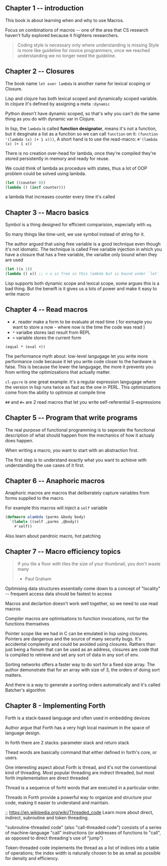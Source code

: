 ## Chapter 1 -- introduction

This book is about learning when and why to use Macros.

Focus on combinations of macros -- one of the area that CS research haven't fully explored because it frightens researchers.

> Coding style is necessary only where understanding is missing
Style is more like guideline for novice programmers, once we reached understanding we no longer need the guideline.

## Chapter 2 -- Closures

The book name `let over lambda` is another name for lexical scoping or Closure.

Lisp and clojure has both lexical scoped and dynamically scoped variable.
In clojure it's defined by assigning a meta `:dynamic`

Python doesn't have dynamic scoped, so that's why you can't do the same thing as you do with dynamic var in Clojure.

In lisp, the `lambda` is called __function designator__, means it's not a function,
but it desginate a list as a function so we can call `function` on it: `(function '(lambda (x) (+ 1 x)))`,
A short hand is to use the read-macro: `#'(lambda (x) (+ 1 x))`

There is no creation over-head for lambda, once they're compiled they're stored persistently in memory and ready for reuse.

We could think of lambda as procedure with states, thus a lot of OOP problem could be solved using lambda.

```lisp
(let ((counter 0))
(lambda () (incf counter)))
```
a lambda that increases counter every time it's called

## Chapter 3 -- Macro basics

Symbol is a thing designed for efficient comparision, especially with `eq`.

So many things like time-unit, we use symbol instead of string for it.

The author argued that using free variable is a good technique even though it's not idomatic.
The technique is called Free variable injection in which you have a closure that has a free variable, the varialbe only bound
when they are used

```lisp
(let ((x 1))
(lambda () x)) ;; < x is free in this lambda but is bound under `let`
```

Lisp supports both dynamic scope and lexical scope, some argues this is a bad thing. But the beneift is it gives us a lots of power and make it easy to write macro

## Chapter 4 -- Read macros
- `#.` reader make a form to be evaluate at read time ( for exmaple you want to store a now - where now is the time the code was read )
- `*` varialbe stores last result from REPL
- `+` variable stores the current form

`(equal * (eval +))`

The performance myth about: low-level langugage let you write more performance code because it let you write code closer to the hardware is false.
This is because the lower the langugage, the more it prevents you from writing the optimizsations that actually matter.

`cl-ppcre` is one great example: it's a regular expression langugage where the version in lisp runs twice as fast as the one in PERL.
This optimizsations come from the ability to optimize at compile time

`##` and `#=` are 2 read macros that let you write self-referential S-expressions

## Chapter 5 -- Program that write programs

The real purpose of functional programming is to seperate the functional description of what should happen from the mechanics of how it actualy does happen.

When writing a macro, you want to start with an abstraction first.

The first step is to understand exactly what you want to achieve with understanding the use cases of it first.

## Chapter 6 -- Anaphoric macros

Anaphoric macros are macros that deliberately capture variables from forms supplied to the macro.

For example this macros will inject a `self` variable
```lisp
(defmacro alambda (parms &body body)
  `(labels ((self ,parms ,@body))
    #'self))
```

Also learn about pandroic macro, hot patching

## Chapter 7 -- Macro efficiency topics
> If you tile a floor with tiles the size of your thumbnail, you don't waste many
> - Paul Graham

Opitmising data structures essentially come down to a concept of "locality" -- frequent access data should be fastest to access

Macros and declartion doesn't work well together, so we need to use read macros

Compiler macros are optimisations to function invocations, not for the functions themselves

Pointer scope like we had in C can be emulated in lisp using closures.
Pointers are dangerous and the source of many security bugs. It's accidental complexity and could be avoided using closures.
Rathers than just being a fixnum that can be used as an address, closures are code that is compiled to retrieve and set any sort of data in any sort of env.


Sorting networks offers a faster way to do sort for a fixed size array.
The author demonstrate that for an array with size of 3, the orders of doing sort matters.

And there is a way to generate a sorting orders automatically and it's called Batcher's algorithm

## Chapter 8 - Implementing Forth

Forth is a stack-based language and often used in embedding devices

Author argue that Forth has a very high local maximum in the space of language design.

In forth there are 2 stacks: parameter stack and return stack

Thead words are basically command that either defined in forth's core, or users.

One interesting aspect about Forth is thread, and it's not the conventional kind of threading.
Most popular threading are indrect threaded, but most forth implementaiton are direct threaded

Thread is a sequence of forht words that are executed in a particular order.

Threads in Forth provide a powerful way to organize and structure your code, making it easier to understand and maintain.

;; https://en.wikipedia.org/wiki/Threaded_code
Learn more about direct, indirect, subroutine and token threading.

"subroutine-threaded code" (also "call-threaded code") consists of a series of machine-language "call" instructions (or addresses of functions to "call", as opposed to direct threading's use of "jump")

Token-threaded code implements the thread as a list of indices into a table of operations; the index width is naturally chosen to be as small as possible for density and efficiency.
